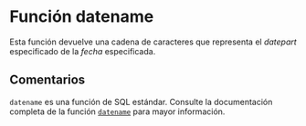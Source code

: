 ﻿---
SidebarGroup: "d"
Autogenerated: true
---

# Función  datename

Esta función devuelve una cadena de caracteres que representa el *datepart* especificado de la *fecha* especificada.

## Comentarios 

`datename` es una función de SQL estándar. Consulte la documentación completa de la función [`datename`](https://learn.microsoft.com/es-es/sql/t-sql/functions/datename-transact-sql) para mayor información.
